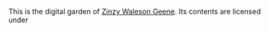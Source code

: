 This is the digital garden of [Zinzy Waleson Geene](https://github.com/zinzy/). Its contents are licensed under 